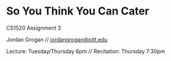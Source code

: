 # So You Think You Can Cater

CS1520 Assignment 3

Jordan Grogan // [jordangrogan@pitt.edu](mailto:jordangrogan@pitt.edu)

Lecture: Tuesday/Thursday 6pm // Recitation: Thursday 7:30pm
